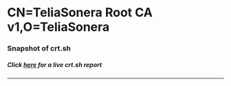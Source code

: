 # CN=TeliaSonera Root CA v1,O=TeliaSonera
### Snapshot of crt.sh
##### Click [here](https://crt.sh/?serial=D76A8BC5050900A19B445C8728CCA636) for a live crt.sh report

---
